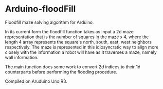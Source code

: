 # Arduino-floodFill

Floodfill maze solving algorithm for Arduino. 

In its current form the floodfill function takes as input a 2d maze representation that is the number of squares in the maze x 4, where the length 4 array represents the square's north, south, east, west neighbors respectively. The maze is represented in this idiosyncratic way to align more closely with the information a robot will have as it traverses a maze, namely wall information. 

The main function does some work to convert 2d indices to their 1d counterparts before performing the flooding procedure. 

Compiled on Aruduino Uno R3.
